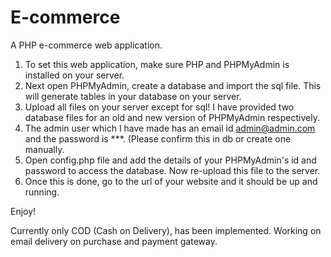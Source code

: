 E-commerce
=========

A PHP e-commerce web application.

1. To set this web application, make sure PHP and PHPMyAdmin is installed on your server.
2. Next open PHPMyAdmin, create a database and import the sql file. This will generate tables in your database on your server.
3. Upload all files on your server except for sql! I have provided two database files for an old and new version of PHPMyAdmin respectively.
4. The admin user which I have made has an email id admin@admin.com and the password is ***. (Please confirm this in db or create one manually.
5. Open config.php file and add the details of your PHPMyAdmin's id and password to access the database. Now re-upload this file to the server.
6. Once this is done, go to the url of your website and it should be up and running.

Enjoy!

Currently only COD (Cash on Delivery), has been implemented. Working on email delivery on purchase and payment gateway.
